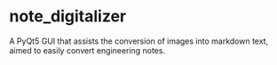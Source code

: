 # note_digitalizer
A PyQt5 GUI that assists the conversion of images into markdown text, aimed to easily convert engineering notes.
